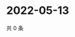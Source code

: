 # 2022-05-13

共 0 条

<!-- BEGIN WEIBO -->
<!-- 最后更新时间 Fri May 13 2022 01:16:31 GMT+0800 (China Standard Time) -->

<!-- END WEIBO -->
